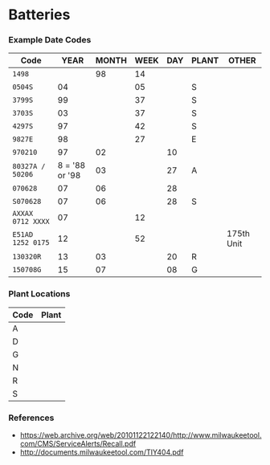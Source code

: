 # Batteries

### Example Date Codes

| Code | YEAR | MONTH | WEEK | DAY | PLANT | OTHER |
|-|-|-|-|-|-|-|
| `1498` | | 98 | 14 | | |
| `0504S` | 04 | | 05 | | S |
| `3799S` | 99 | | 37 | | S |
| `3703S` | 03 | | 37 | | S |
| `4297S` | 97 | | 42 | | S |
| `9827E` | 98 | | 27 | | E |
| `970210` | 97 | 02 | | 10 |
| `80327A / 50206` |  8 = '88 or '98 | 03 | | 27 | A |
| `070628` | 07 | 06 | | 28 | |
| `S070628` | 07 | 06 | | 28 | S |
| `AXXAX 0712 XXXX` | 07 | | 12 | | |
| `E51AD 1252 0175` | 12 | | 52 | | | 175th Unit |
| `130320R` | 13 | 03 | | 20 | R |
| `150708G` | 15 | 07 | | 08 | G |

### Plant Locations

| Code | Plant |
|-|-|
| A | |
| D | |
| G | |
| N | |
| R | |
| S | |

### References

- https://web.archive.org/web/20101122122140/http://www.milwaukeetool.com/CMS/ServiceAlerts/Recall.pdf
- http://documents.milwaukeetool.com/TIY404.pdf
